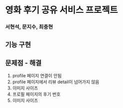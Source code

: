 # 영화 후기 공유 서비스 프로젝트
### 서현석, 문지수, 최충현

## 기능 구현



## 문제점 - 해결
1. profile 페이지 연결이 안됨
2. profile 페이지에서 리뷰 detail이 넘어가지 않음
3. 이미지 사이즈
4. 프로필 페이지의 후기 번호
5. 이미지 사이즈

